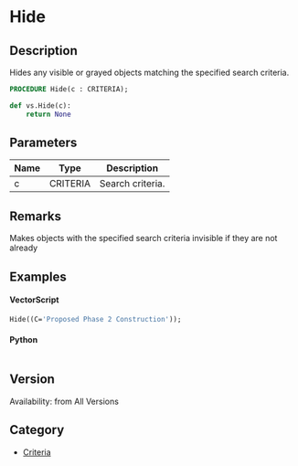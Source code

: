 # Hide

## Description
Hides any visible or grayed objects matching the specified search criteria.

```pascal
PROCEDURE Hide(c : CRITERIA);
```

```python
def vs.Hide(c):
    return None
```

## Parameters
|Name|Type|Description|
|---|---|---|
|c|CRITERIA|Search criteria.|

## Remarks
Makes objects with the specified search criteria invisible if they are not already

## Examples
#### VectorScript ####
```pascal
Hide((C='Proposed Phase 2 Construction'));
```
#### Python ####
```python

```

## Version
Availability: from All Versions

## Category
* [Criteria](../Categories/Criteria.md)
